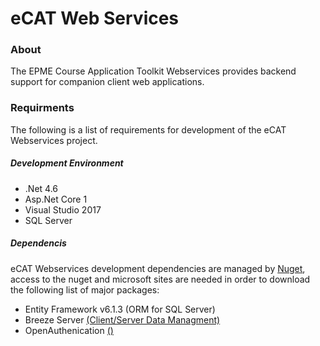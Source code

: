 # eCAT Web Services
### About
The EPME Course Application Toolkit Webservices provides backend support for companion client web applications. 

### Requirments
The following is a list of requirements for development of the eCAT Webservices project.

##### Development Environment
* .Net 4.6
*  Asp.Net Core 1
*  Visual Studio 2017
*  SQL Server 

##### Dependencis
eCAT Webservices development dependencies are managed by [Nuget](https://www.nuget.org/), access to the nuget and microsoft sites are needed in order to download the following list of major packages:
* Entity Framework v6.1.3 (ORM for SQL Server)
* Breeze Server [(Client/Server Data Managment)](http://breeze.github.io/doc-net/)
* OpenAuthenication [()]()